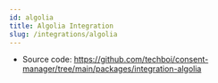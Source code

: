 ```yaml
---
id: algolia
title: Algolia Integration
slug: /integrations/algolia
---
```


- Source code: https://github.com/techboi/consent-manager/tree/main/packages/integration-algolia
